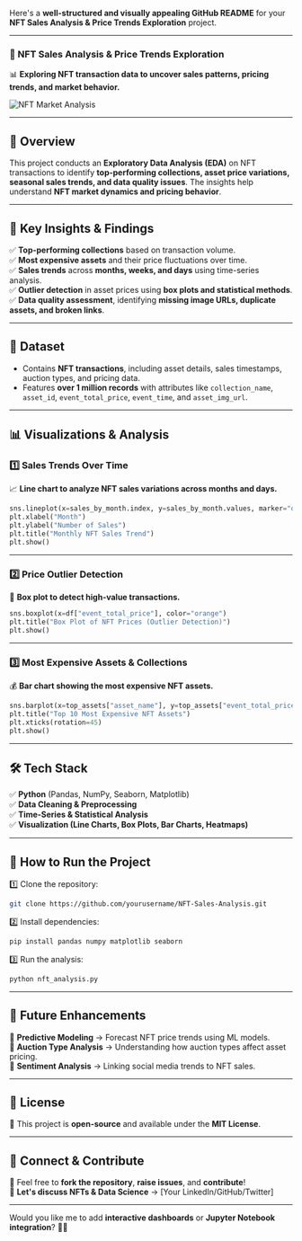 Here's a **well-structured and visually appealing GitHub README** for your **NFT Sales Analysis & Price Trends Exploration** project.  

---

### **📌 NFT Sales Analysis & Price Trends Exploration**  

📊 **Exploring NFT transaction data to uncover sales patterns, pricing trends, and market behavior.**  

![NFT Market Analysis](https://www.pngkey.com/png/full/26-269366_nft-crypto-market.png)  

---

## **📖 Overview**  
This project conducts an **Exploratory Data Analysis (EDA)** on NFT transactions to identify **top-performing collections, asset price variations, seasonal sales trends, and data quality issues**. The insights help understand **NFT market dynamics and pricing behavior**.  

---

## **🚀 Key Insights & Findings**  
✅ **Top-performing collections** based on transaction volume.  
✅ **Most expensive assets** and their price fluctuations over time.  
✅ **Sales trends** across **months, weeks, and days** using time-series analysis.  
✅ **Outlier detection** in asset prices using **box plots and statistical methods**.  
✅ **Data quality assessment**, identifying **missing image URLs, duplicate assets, and broken links**.  

---

## **📂 Dataset**  
- Contains **NFT transactions**, including asset details, sales timestamps, auction types, and pricing data.  
- Features **over 1 million records** with attributes like `collection_name`, `asset_id`, `event_total_price`, `event_time`, and `asset_img_url`.  

---

## **📊 Visualizations & Analysis**  
### **1️⃣ Sales Trends Over Time**  
📈 **Line chart to analyze NFT sales variations across months and days.**  
```python
sns.lineplot(x=sales_by_month.index, y=sales_by_month.values, marker="o", color="blue")
plt.xlabel("Month")
plt.ylabel("Number of Sales")
plt.title("Monthly NFT Sales Trend")
plt.show()
```
---
### **2️⃣ Price Outlier Detection**  
📌 **Box plot to detect high-value transactions.**  
```python
sns.boxplot(x=df["event_total_price"], color="orange")
plt.title("Box Plot of NFT Prices (Outlier Detection)")
plt.show()
```
---
### **3️⃣ Most Expensive Assets & Collections**  
💰 **Bar chart showing the most expensive NFT assets.**  
```python
sns.barplot(x=top_assets["asset_name"], y=top_assets["event_total_price"], palette="magma")
plt.title("Top 10 Most Expensive NFT Assets")
plt.xticks(rotation=45)
plt.show()
```
---

## **🛠️ Tech Stack**  
✅ **Python** (Pandas, NumPy, Seaborn, Matplotlib)  
✅ **Data Cleaning & Preprocessing**  
✅ **Time-Series & Statistical Analysis**  
✅ **Visualization (Line Charts, Box Plots, Bar Charts, Heatmaps)**  

---

## **📌 How to Run the Project**  
1️⃣ Clone the repository:  
```bash
git clone https://github.com/yourusername/NFT-Sales-Analysis.git
```
2️⃣ Install dependencies:  
```bash
pip install pandas numpy matplotlib seaborn
```
3️⃣ Run the analysis:  
```bash
python nft_analysis.py
```

---

## **📌 Future Enhancements**  
🔹 **Predictive Modeling** → Forecast NFT price trends using ML models.  
🔹 **Auction Type Analysis** → Understanding how auction types affect asset pricing.  
🔹 **Sentiment Analysis** → Linking social media trends to NFT sales.  

---

## **📜 License**  
📄 This project is **open-source** and available under the **MIT License**.  

---

## **🌟 Connect & Contribute**  
📌 Feel free to **fork the repository**, **raise issues**, and **contribute**!  
💬 **Let's discuss NFTs & Data Science** → [Your LinkedIn/GitHub/Twitter]  

---

Would you like me to add **interactive dashboards** or **Jupyter Notebook integration**? 🚀😊
